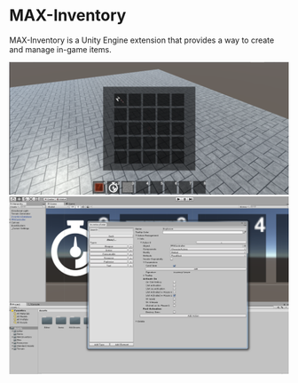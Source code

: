 # MAX-Inventory
MAX-Inventory is a Unity Engine extension that provides a way to create and manage in-game items.

![alt text](demo1.png)
![alt text](demo2.png)
